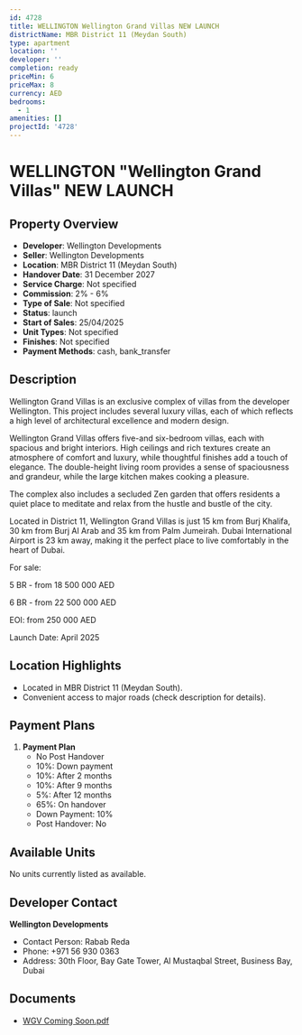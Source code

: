 ```yaml
---
id: 4728
title: WELLINGTON Wellington Grand Villas NEW LAUNCH
districtName: MBR District 11 (Meydan South)
type: apartment
location: ''
developer: ''
completion: ready
priceMin: 6
priceMax: 8
currency: AED
bedrooms:
  - 1
amenities: []
projectId: '4728'
---
```


# WELLINGTON "Wellington Grand Villas" NEW LAUNCH

## Property Overview
- **Developer**: Wellington Developments
- **Seller**: Wellington Developments
- **Location**: MBR District 11 (Meydan South)
- **Handover Date**: 31 December 2027
- **Service Charge**: Not specified
- **Commission**: 2% - 6%
- **Type of Sale**: Not specified
- **Status**: launch
- **Start of Sales**: 25/04/2025
- **Unit Types**: Not specified
- **Finishes**: Not specified
- **Payment Methods**: cash, bank_transfer

## Description
Wellington Grand Villas is an exclusive complex of villas from the developer Wellington. This project includes several luxury villas, each of which reflects a high level of architectural excellence and modern design. 

Wellington Grand Villas offers five-and six-bedroom villas, each with spacious and bright interiors. High ceilings and rich textures create an atmosphere of comfort and luxury, while thoughtful finishes add a touch of elegance. The double-height living room provides a sense of spaciousness and grandeur, while the large kitchen makes cooking a pleasure.

The complex also includes a secluded Zen garden that offers residents a quiet place to meditate and relax from the hustle and bustle of the city. 

Located in District 11, Wellington Grand Villas is just 15 km from Burj Khalifa, 30 km from Burj Al Arab and 35 km from Palm Jumeirah. Dubai International Airport is 23 km away, making it the perfect place to live comfortably in the heart of Dubai.

For sale:

 5 BR - from 18 500 000 AED

 6 BR - from 22 500 000 AED

EOI: from 250 000 AED

Launch Date: April 2025

## Location Highlights
- Located in MBR District 11 (Meydan South).
- Convenient access to major roads (check description for details).

## Payment Plans
1. **Payment Plan**
   - No Post Handover
   - 10%: Down payment
   - 10%: After 2 months
   - 10%: After 9 months
   - 5%: After 12 months
   - 65%: On handover
   - Down Payment: 10%
   - Post Handover: No

## Available Units
No units currently listed as available.

## Developer Contact
**Wellington Developments**
- Contact Person: Rabab Reda
- Phone: +971 56 930 0363
- Address: 30th Floor, Bay Gate Tower, Al Mustaqbal Street, Business Bay, Dubai

## Documents
- [WGV Coming Soon.pdf](https://cdn.geniemap.net/2025/03/19/5vARpDvBESJrmrc8DInU6sBN12KX6oDE7c7Idg6h.pdf)
